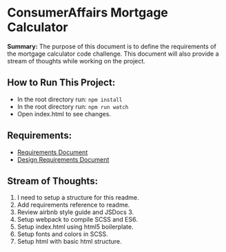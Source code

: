 # ConsumerAffairs Mortgage Calculator

__Summary:__ The purpose of this document is to define the requirements of the mortgage calculator code challenge. This document will also provide a stream of thoughts while working on the project.

## How to Run This Project:
- In the root directory run: `npm install`
- In the root directory run: `npm run watch`
- Open index.html to see changes.

## Requirements:
- [Requirements Document](https://docs.google.com/document/d/1M2vZ2QRg2kK7JruhyR7Xbw78oK4OSBQpXk7u_c3gexE/edit)
- [Design Requirements Document](https://www.figma.com/file/U4fYN0WD9zjaa6zqvhG5dq/Mortgage-Calculator?node-id=0%3A1)

## Stream of Thoughts:

1. I need to setup a structure for this readme.
2. Add requirements reference to readme.
3. Review airbnb style guide and JSDocs 3.
4. Setup webpack to compile SCSS and ES6.
5. Setup index.html using html5 boilerplate.
6. Setup fonts and colors in SCSS.
7. Setup html with basic html structure.